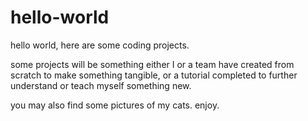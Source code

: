 # hello-world
hello world, here are some coding projects.

some projects will be something either I or a team have created from scratch to make something tangible, or a tutorial completed to further understand or teach myself something new. 

you may also find some pictures of my cats. enjoy. 

